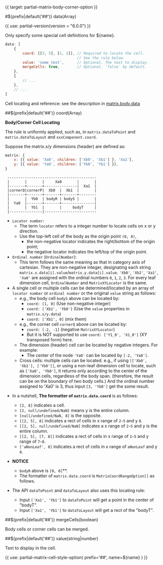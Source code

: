 {{ target: partial-matrix-body-corner-option }}

#${prefix|default('##')} data(Array)

{{ use: partial-version(version = "6.0.0") }}

Only specify some special cell definitions for ${name}.

```js
data: [
    {
        coord: [[3, 5], [1, 2]], // Required to locate the cell.
                                 // See the rule below.
        value: 'some_text',      // Optional. The text to display.
        mergeCells: true,        // Optional. `false` by default.
    },
    {
        // ...
    },
    // ...
]
```

Cell locating and reference: see the description in [matrix.body.data](~matrix.body.data.coord)


##${prefix|default('##')} coord(Array)

**Body/Corner Cell Locating**

The rule is uniformly applied, such as, in `matrix.dataToPoint` and `matrix.dataToLayout` and `xxxComponent.coord`.

Suppose the matrix.x/y dimensions (header) are defined as:
```js
matrix: {
    x: [{ value: 'Xa0', children: ['Xb0', 'Xb1'] }, 'Xa1'],
    y: [{ value: 'Ya0', children: ['Yb0', 'Yb1'] }],
}
```

```
 -----------------------------------------
 |       |       |     Xa0       |       |
 |-------+-------+---------------|  Xa1  |
 |cornerQ|cornerP|  Xb0  |  Xb1  |       |
 |-------+-------+-------+-------+--------
 |       |  Yb0  | bodyR | bodyS |       |
 |  Ya0  |-------+-------+---------------|
 |       |  Yb1  |       |     bodyT     |
 |---------------|------------------------
```
+ `Locator number`:
    + The term `locator` refers to a integer number to locate cells on x or y direction.
    + Use the top-left cell of the body as the origin point `(0, 0)`,
        + the non-negative locator indicates the right/bottom of the origin point;
        + the negative locator indicates the left/top of the origin point.
+ `Ordinal number` (`OrdinalNumber`):
    + This term follows the same meaning as that in category axis of cartesian. They are non-negative integer, designating each string `matrix.x.data[i].value`/`matrix.y.data[i].value`. `'Xb0'`, `'Xb2'`, `'Xa1'`, `'Xa0'` are assigned with the ordinal numbers `0`, `1`, `2`, `3`. For every leaf dimension cell, `OrdinalNumber` and `MatrixXYLocator` is the same.
+ A single cell or multiple cells can be determined/located by an array of `locator number` or `ordinal number` or the original `value` string as follows:
    - e.g., the body cell `bodyS` above can be located by:
        - `coord: [1, 0]` (Use non-negative integer)
        - `coord: ['Xb1', 'Yb0']` (Use the `value` properties in `matrix.x/y.data`)
        - `coord: ['Xb1', 0]` (mix them)
    - e.g., the corner cell `cornerQ` above can be located by:
        - `coord: [-2, -1]` (negative `MatrixXYLocator`)
        - But it is NOT supported to use `coord: ['Y1_0', 'X1_0']` (XY transposed form) here.
    - The dimension (header) cell can be located by negative integers. For example:
        - The center of the node `'Ya0'` can be located by `[-2, 'Ya0']`.
    - Cross cells: multiple cells can be located. e.g., if using `[['Xb0', 'Xb1'], ['Yb0']]`, or using a non-leaf dimension cell to locate, such as `['Xa0', 'Yb0']`, it returns only according to the center of the dimension cells, regardless of the body span. (therefore, the result can be on the boundary of two body cells.) And the ordinal number assigned to 'Xa0' is 3, thus input `[3, 'Yb0']` get the some result.
- In a nutshell, **The formatter of `matrix.data.coord`** is as follows:
    - `[2, 8]` indicates a cell.
    - `[2, null/undefined/NaN]` means y is the entire column.
    - `[null/undefined/NaN, 8]` is the opposite.
    - `[[2, 5], 8]` indicates a rect of cells in x range of `2~5` and y `8`.
    - `[[2, 5], null/undefined/NaN]` indicates a x range of `2~5` and y is the entire column.
    - `[[2, 5], [7, 8]]` indicates a rect of cells in x range of `2~5` and y range of `7~8`.
    - `['aNonLeaf', 8]` indicates a rect of cells in x range of `aNonLeaf` and y `8`.
- **NOTICE**
    - `bodyR` above is `[0, 0]`**.
    - The formatter of `matrix.data.coord` is `MatrixCoordRangeOption[]` as follows.

- The API `dataToPoint` and `dataToLayout` also uses this locating rule:
    - Input `['Xa1', 'Yb1']` to `dataToPoint` will get a point in the center of "bodyT".
    - Input `['Xa1', 'Yb1']` to `dataToLayout` will get a rect of the "bodyT".


##${prefix|default('##')} mergeCells(boolean)

Body cells or corner cells can be merged.

##${prefix|default('##')} value(string|number)

Text to display in the cell.



{{ use: partial-matrix-cell-style-option(
    prefix='##',
    name=${name}
) }}
